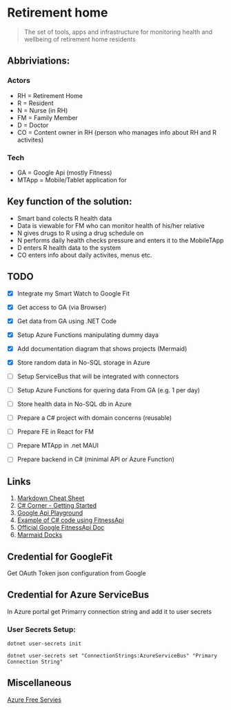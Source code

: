 # Retirement home
> The set of tools, apps and infrastructure for monitoring health and wellbeing of retirement home residents

## Abbriviations:
### Actors
- RH = Retirement Home
- R = Resident
- N = Nurse (in RH)
- FM = Family Member
- D = Doctor
- CO = Content owner in RH (person who manages info about RH and R activites)

### Tech
- GA = Google Api (mostly Fitness)
- MTApp = Mobile/Tablet application for 

## Key function of the solution:
- Smart band colects R health data
- Data is viewable for FM who can monitor health of his/her relative
- N gives drugs to R using a drug schedule on
- N performs daily health checks pressure and enters it to the MobileTApp
- D enters R health data to the system
- CO enters info about daily activites, menus etc.

## TODO
- [x] Integrate my Smart Watch to Google Fit
- [x] Get access to GA (via Browser)
- [x] Get data from GA using .NET Code
- [x] Setup Azure Functions manipulating dummy daya
- [x] Add documentation diagram that shows projects (Mermaid)
- [x] Store random data in No-SQL storage in Azure
- [ ] Setup ServiceBus that will be integrated with connectors
- [ ] Setup Azure Functions for quering data From GA (e.g. 1 per day)
- [ ] Store health data in No-SQL db in Azure
- [ ] Prepare a C# project with domain concerns (reusable)
- [ ] Prepare FE in React for FM
- [ ] Prepare MTApp in .net MAUI
- [ ] Prepare backend in C# (minimal API or Azure Function)


## Links
1. [Markdown Cheat Sheet](https://www.markdownguide.org/cheat-sheet/)
1. [C# Corner - Getting Started](https://www.c-sharpcorner.com/article/getting-started-with-google-fitness-rest-api-part-2/)
1. [Google Api Playground](https://developers.google.com/oauthplayground/)
1. [Example of C# code using FitnessApi](https://keestalkstech.com/2016/07/getting-your-weight-from-google-fit-with-c/)
1. [Official Google FitnessApi Doc](https://developers.google.com/api-client-library/dotnet/apis/fitness/v1)
1. [Marmaid Docks](https://mermaid.js.org/syntax/flowchart.html)


## Credential for GoogleFit
Get OAuth Token json configuration from Google

## Credential for Azure ServiceBus
In Azure portal get Primarry connection string and add it to user secrets

### User Secrets Setup:
`dotnet user-secrets init`

`dotnet user-secrets set "ConnectionStrings:AzureServiceBus" "Primary Connection String"`

## Miscellaneous
[Azure Free Servies](https://azure.microsoft.com/en-us/pricing/free-services)
